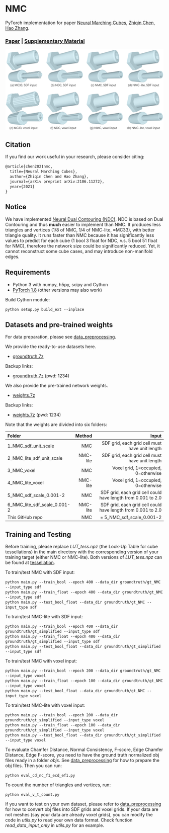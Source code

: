 # NMC
PyTorch implementation for paper [Neural Marching Cubes](https://arxiv.org/abs/2106.11272), [Zhiqin Chen](https://czq142857.github.io/), [Hao Zhang](http://www.cs.sfu.ca/~haoz/).

### [Paper](https://arxiv.org/abs/2106.11272)  |   [Supplementary Material](https://www.sfu.ca/~zhiqinc/nmc/NMC_supplementary.zip)

<img src='teaser.png' />

## Citation
If you find our work useful in your research, please consider citing:

	@article{chen2021nmc,
	  title={Neural Marching Cubes},
	  author={Zhiqin Chen and Hao Zhang},
	  journal={arXiv preprint arXiv:2106.11272},
	  year={2021}
	}


## Notice
We have implemented [Neural Dual Contouring (NDC)](https://github.com/czq142857/NDC).
NDC is based on Dual Contouring and thus **much** easier to implement than NMC.
It produces less triangles and vertices (1/8 of NMC, 1/4 of NMC-lite, ≈MC33), with better triangle quality.
It runs faster than NMC because it has significantly less values to predict for each cube (1 bool 3 float for NDC, v.s. 5 bool 51 float for NMC), therefore the network size could be significantly reduced.
Yet, it cannot reconstruct some cube cases, and may introduce non-manifold edges.


## Requirements
- Python 3 with numpy, h5py, scipy and Cython
- [PyTorch 1.8](https://pytorch.org/get-started/locally/) (other versions may also work)

Build Cython module:
```
python setup.py build_ext --inplace
```


## Datasets and pre-trained weights
For data preparation, please see [data_preprocessing](https://github.com/czq142857/NMC/tree/master/data_preprocessing).

We provide the ready-to-use datasets here.

- [groundtruth.7z](https://drive.google.com/file/d/1YyYOgn8uxGH6Nz_gGk8OR7IuLKUF89Ze/view?usp=sharing)

Backup links:

- [groundtruth.7z](https://pan.baidu.com/s/13xuXBz3_OQ_Ic74xBvaXKA) (pwd: 1234)

We also provide the pre-trained network weights.

- [weights.7z](https://drive.google.com/file/d/1XqJI_FMhsV-md_dgFKKUkrPktVuTMvY_/view?usp=sharing)

Backup links:

- [weights.7z](https://pan.baidu.com/s/1NWWAkbElEUy9qHsQKviP0Q) (pwd: 1234)

Note that the weights are divided into six folders:

| Folder                       | Method   | Input |
|:---------------------------- | --------:| -----:|
| 1_NMC_sdf_unit_scale         | NMC      | SDF grid, each grid cell must have unit length |
| 2_NMC_lite_sdf_unit_scale    | NMC-lite | SDF grid, each grid cell must have unit length |
| 3_NMC_voxel                  | NMC      | Voxel grid, 1=occupied, 0=otherwise|
| 4_NMC_lite_voxel             | NMC-lite | Voxel grid, 1=occupied, 0=otherwise|
| 5_NMC_sdf_scale_0.001-2      | NMC      | SDF grid, each grid cell could have length from 0.001 to 2.0 |
| 6_NMC_lite_sdf_scale_0.001-2 | NMC-lite | SDF grid, each grid cell could have length from 0.001 to 2.0 |
| This GitHub repo             | NMC      | = 5_NMC_sdf_scale_0.001-2 |


## Training and Testing

Before training, please replace *LUT_tess.npz* (the Look-Up Table for cube tessellations) in the main directory with the corresponding version of your training target (either NMC or NMC-lite). Both versions of *LUT_tess.npz* can be found at [tessellation](https://github.com/czq142857/NMC/tree/master/tessellation).

To train/test NMC with SDF input:
```
python main.py --train_bool --epoch 400 --data_dir groundtruth/gt_NMC --input_type sdf
python main.py --train_float --epoch 400 --data_dir groundtruth/gt_NMC --input_type sdf
python main.py --test_bool_float --data_dir groundtruth/gt_NMC --input_type sdf
```

To train/test NMC-lite with SDF input:
```
python main.py --train_bool --epoch 400 --data_dir groundtruth/gt_simplified --input_type sdf
python main.py --train_float --epoch 400 --data_dir groundtruth/gt_simplified --input_type sdf
python main.py --test_bool_float --data_dir groundtruth/gt_simplified --input_type sdf
```

To train/test NMC with voxel input:
```
python main.py --train_bool --epoch 200 --data_dir groundtruth/gt_NMC --input_type voxel
python main.py --train_float --epoch 100 --data_dir groundtruth/gt_NMC --input_type voxel
python main.py --test_bool_float --data_dir groundtruth/gt_NMC --input_type voxel
```

To train/test NMC-lite with voxel input:
```
python main.py --train_bool --epoch 200 --data_dir groundtruth/gt_simplified --input_type voxel
python main.py --train_float --epoch 100 --data_dir groundtruth/gt_simplified --input_type voxel
python main.py --test_bool_float --data_dir groundtruth/gt_simplified --input_type voxel
```

To evaluate Chamfer Distance, Normal Consistency, F-score, Edge Chamfer Distance, Edge F-score, you need to have the ground truth normalized obj files ready in a folder *objs*. See [data_preprocessing](https://github.com/czq142857/NMC/tree/master/data_preprocessing) for how to prepare the obj files. Then you can run:
```
python eval_cd_nc_f1_ecd_ef1.py
```

To count the number of triangles and vertices, run:
```
python eval_v_t_count.py
```

If you want to test on your own dataset, please refer to [data_preprocessing](https://github.com/czq142857/NMC/tree/master/data_preprocessing) for how to convert obj files into SDF grids and voxel grids. If your data are not meshes (say your data are already voxel grids), you can modify the code in *utils.py* to read your own data format. Check function *read_data_input_only* in *utils.py* for an example.



